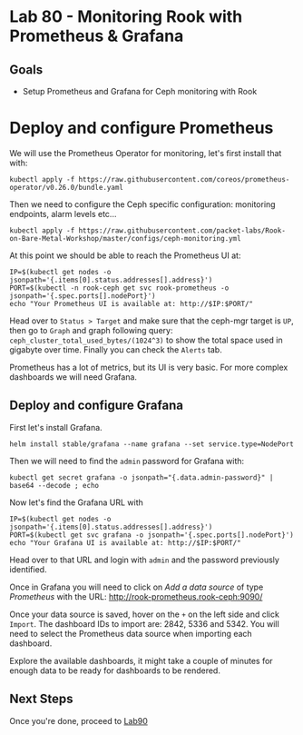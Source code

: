 # Lab 80 - Monitoring Rook with Prometheus & Grafana

## Goals

* Setup Prometheus and Grafana for Ceph monitoring with Rook

# Deploy and configure Prometheus

We will use the Prometheus Operator for monitoring, let's first install that with:
```
kubectl apply -f https://raw.githubusercontent.com/coreos/prometheus-operator/v0.26.0/bundle.yaml
```
Then we need to configure the Ceph specific configuration: monitoring endpoints, alarm levels etc...
```
kubectl apply -f https://raw.githubusercontent.com/packet-labs/Rook-on-Bare-Metal-Workshop/master/configs/ceph-monitoring.yml
```

At this point we should be able to reach the Prometheus UI at:
```
IP=$(kubectl get nodes -o jsonpath='{.items[0].status.addresses[].address}')
PORT=$(kubectl -n rook-ceph get svc rook-prometheus -o jsonpath='{.spec.ports[].nodePort}')
echo "Your Prometheus UI is available at: http://$IP:$PORT/"
```

Head over to `Status > Target` and make sure that the ceph-mgr target is `UP`, then go to `Graph` and graph following query:
`ceph_cluster_total_used_bytes/(1024^3)` to show the total space used in gigabyte over time.
Finally you can check the `Alerts` tab.

Prometheus has a lot of metrics, but its UI is very basic. For more complex dashboards we will need Grafana.

## Deploy and configure Grafana

First let's install Grafana.

```
helm install stable/grafana --name grafana --set service.type=NodePort
```
Then we will need to find the `admin` password for Grafana with:
```
kubectl get secret grafana -o jsonpath="{.data.admin-password}" | base64 --decode ; echo
```

Now let's find the Grafana URL with
```
IP=$(kubectl get nodes -o jsonpath='{.items[0].status.addresses[].address}')
PORT=$(kubectl get svc grafana -o jsonpath='{.spec.ports[].nodePort}')
echo "Your Grafana UI is available at: http://$IP:$PORT/"
```
Head over to that URL and login with `admin` and the password previously identified.

Once in Grafana you will need to click on *Add a data source* of type *Prometheus* with the URL: http://rook-prometheus.rook-ceph:9090/

Once your data source is saved, hover on the `+` on the left side and click `Import`.
The dashboard IDs to import are: 2842, 5336 and 5342.
You will need to select the Prometheus data source when importing each dashboard.

Explore the available dashboards, it might take a couple of minutes for enough data to be ready for dashboards to be rendered.


## Next Steps

Once you're done, proceed to [Lab90](Lab90.md)
